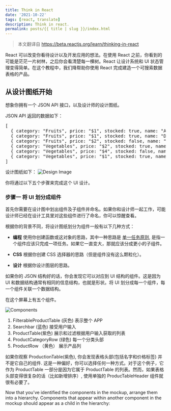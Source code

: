 ```yaml
---
title: Think in React
date: '2021-10-22'
tags: [react, translate]
description: Think in react.
permalink: posts/{{ title | slug }}/index.html
---
```


> 本文翻译自 https://beta.reactjs.org/learn/thinking-in-react

React 可以改变你看待设计以及开发应用的想法。在使用 React 之前，你看到的可能是茫茫一片树林，之后你会看清楚每一棵树。React 让设计系统和 UI 状态管理变得简单。在这个教程中，我们降帮助你使用 React 完成建造一个可搜索数据表格的产品。

## 从设计图纸开始

想象你拥有一个 JSON API 接口，以及设计师的设计图纸。

JSON API 返回的数据如下：

<pre>[
  { category: "Fruits", price: "$1", stocked: true, name: "Apple" },
  { category: "Fruits", price: "$1", stocked: true, name: "Dragonfruit" },
  { category: "Fruits", price: "$2", stocked: false, name: "Passionfruit" },
  { category: "Vegetables", price: "$2", stocked: true, name: "Spinach" },
  { category: "Vegetables", price: "$4", stocked: false, name: "Pumpkin" },
  { category: "Vegetables", price: "$1", stocked: true, name: "Peas" }
]</pre>

设计图纸如下：
![Design Image](https://beta.reactjs.org/images/docs/s_thinking-in-react_ui.png)

你将通过以下五个步骤来完成这个 UI 设计。

### 步骤一 将 UI 划分成组件

首先你需要在设计图中划出组件及子组件并命名。如果你和设计师一起工作，可能设计师已经在设计工具里对这些组件进行了命名，你可以惊醒查看。

根据你的背景不同，将设计图纸划分为组件一般有以下几种方式：

* **编程** 使用你创建函数或这对象的思路，其中一种思路是 [单一任务原则](https://en.wikipedia.org/wiki/Single_responsibility_principle), 是指一个组件应该只完成一项任务。如果它一直变大，那就应该分成更小的子组件。

* **CSS** 根据你创建 CSS 选择器的思路（但是组件没有这么颗粒化）。

* **设计** 根据你设计图层的思路。

如果你的 JSON 结构好的话，你会发现它可以对应到 UI 结构的组件。这是因为 UI 和数据结构通常有相同的信息结构，也就是形状。将 UI 划分成每一个组件，每一个组件关联一个数据结构。

在这个屏幕上有五个组件。

![Components](https://beta.reactjs.org/images/docs/s_thinking-in-react_ui_outline.png)

1. FilterableProductTable (灰色) 表示整个 APP
2. Searchbar (蓝色) 接受用户输入
3. ProductTable(紫色) 展示和过滤根据用户输入获取的列表
4. ProductCategoryRow (绿色) 每一个分类头部
5. ProductRow （黄色） 展示产品列

如果你观察 ProductionTable(紫色), 你会发现表格头部(包括名字和价格标签) 并不是它自己的组件. 这是一种偏好，你可以选择任何一种方式。对于这个例子，它作为 ProductTable 一部分是因为它属于 ProductTable 的列表。然而，如果表格头部变得很复杂的话（比如新增排序）, 使用单独的 ProducTableHeader 组件就很有必要了。

Now that you’ve identified the components in the mockup, arrange them into a hierarchy. Components that appear within another component in the mockup should appear as a child in the hierarchy:





